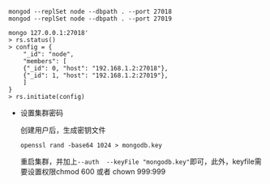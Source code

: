 ```
mongod --replSet node --dbpath . --port 27018
mongod --replSet node --dbpath . --port 27019

mongo 127.0.0.1:27018'
> rs.status()
> config = {
    "_id": "node",
    "members": [
    {"_id": 0, "host": "192.168.1.2:27018"},
    {"_id": 1, "host": "192.168.1.2:27019"},
	]
}
> rs.initiate(config)
```

- 设置集群密码

  创建用户后，生成密钥文件

  `openssl rand -base64 1024 > mongodb.key`

  重启集群，并加上`--auth  --keyFile "mongodb.key"`即可，此外，keyfile需要设置权限chmod 600 或者 chown 999:999